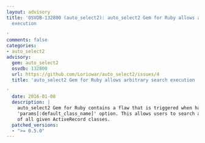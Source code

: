 ```yaml
---
layout: advisory
title: 'OSVDB-132800 (auto_select2): auto_select2 Gem for Ruby allows arbitrary search
  execution

'
comments: false
categories:
- auto_select2
advisory:
  gem: auto_select2
  osvdb: 132800
  url: https://github.com/Loriowar/auto_select2/issues/4
  title: 'auto_select2 Gem for Ruby allows arbitrary search execution

'
  date: 2016-01-08
  description: |
    auto_select2 Gem for Ruby contains a flaw that is triggered when handling the
    'params[:default_class_name]' option. This allows users to search any object
    of all given ActiveRecord classes.
  patched_versions:
  - ">= 0.5.0"
---
```

